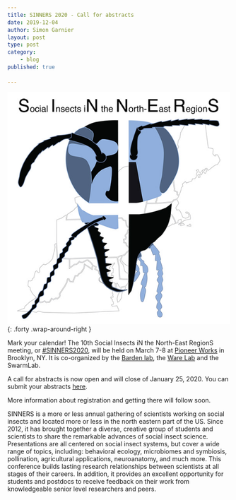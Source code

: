 ```yaml
---
title: SINNERS 2020 - Call for abstracts
date: 2019-12-04
author: Simon Garnier
layout: post
type: post
category:
    - blog
published: true

---
```


![Logo](/img/posts/sinners/SINNERS_logo.jpg){: .forty .wrap-around-right }

Mark your calendar! The 10th Social Insects iN the North-East RegionS meeting,
or [#SINNERS2020](https://twitter.com/hashtag/SINNERS2020), will be held on
March 7-8 at [Pioneer Works](https://pioneerworks.org/) in Brooklyn, NY. It is
co-organized by the [Barden lab](https://bardenlab.org/), the
[Ware Lab](https://sites.google.com/site/jessicalwarelab/) and the SwarmLab.

A call for abstracts is now open and will close of January 25, 2020. You can
submit your abstracts [here](https://docs.google.com/forms/d/e/1FAIpQLSei-kCWx1uwRqiqpKABzYUSy5wt3YmA3Sn0xRlVV_Qpcbv52A/viewform).

More information about registration and getting there will follow soon.

SINNERS is a more or less annual gathering of scientists working on social insects
and located more or less in the north eastern part of the US. Since 2012, it has
brought together a diverse, creative group of students and scientists to share
the remarkable advances of social insect science. Presentations are all centered
on social insect systems, but cover a wide range of topics, including: behavioral
ecology, microbiomes and symbiosis, pollination, agricultural applications,
neuroanatomy, and much more. This conference builds lasting research relationships
between scientists at all stages of their careers. In addition, it provides an
excellent opportunity for students and postdocs to receive feedback on their
work from knowledgeable senior level researchers and peers.
